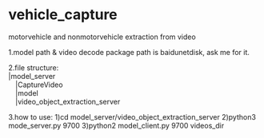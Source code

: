 # vehicle_capture
motorvehicle and nonmotorvehicle extraction from video

1.model path & video decode package path is baidunetdisk, ask me for it.

2.file structure:  
|model_server  
&emsp;|CaptureVideo  
&emsp;|model  
&emsp;|video_object_extraction_server


3.how to use:
1)cd model_server/video_object_extraction_server
2)python3 mode_server.py 9700
3)python2 model_client.py 9700 videos_dir
